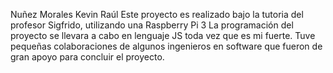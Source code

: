 Nuñez Morales Kevin Raúl
Este proyecto es realizado bajo la tutoria del profesor Sigfrido, utilizando una Raspberry Pi 3
La programación del proyecto se llevara a cabo en lenguaje JS toda vez que es mi fuerte.
Tuve pequeñas colaboraciones de algunos ingenieros en software que fueron de gran apoyo para concluir el proyecto.
